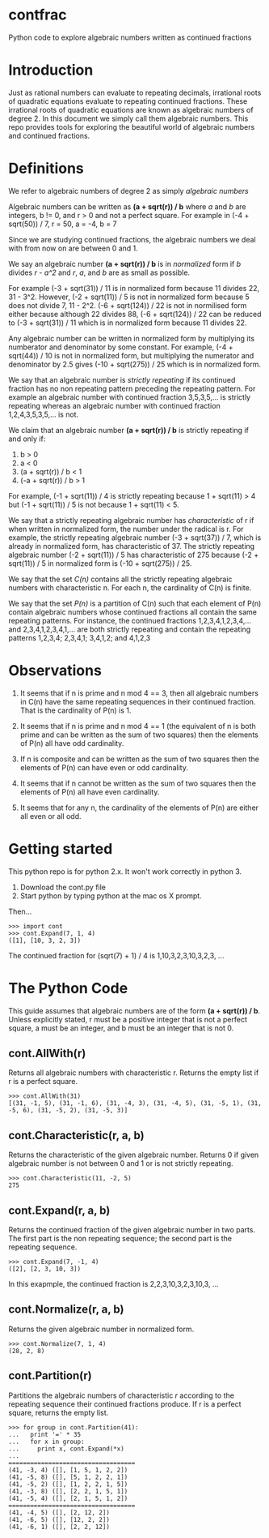 # contfrac

Python code to explore algebraic numbers written as continued fractions

# Introduction

Just as rational numbers can evaluate to repeating decimals, irrational roots
of quadratic equations evaluate to repeating continued fractions. These
irrational roots of quadratic equations are known as algebraic numbers of
degree 2. In this document we simply call them algebraic numbers.
This repo provides tools for exploring the beautiful world of algebraic numbers
and continued fractions.

# Definitions

We refer to algebraic numbers of degree 2 as simply *algebraic numbers*

Algebraic numbers can be written as **(a + sqrt(r)) / b** where *a* and *b*
are integers, b != 0, and r > 0 and not a perfect square. For example in
(-4 + sqrt(50)) / 7, r = 50, a = -4, b = 7

Since we are studying continued fractions, the algebraic numbers we deal with
from now on are between 0 and 1.

We say an algebraic number **(a + sqrt(r)) / b** is in *normalized* form if *b* divides *r - a^2* and *r*, *a*, and *b* are as small as possible.

For example (-3 + sqrt(31)) / 11 is in normalized form because 11 divides 22,
31 - 3^2. However, (-2 + sqrt(11)) / 5 is not in normalized form because 5
does not divide 7, 11 - 2^2. (-6 + sqrt(124)) / 22 is not in normilised form
either because although 22 divides 88, (-6 + sqrt(124)) / 22 can be reduced to
(-3 + sqrt(31)) / 11 which is in normalized form because 11 divides 22.

Any algebraic number can be written in normalized form by multiplying
its numberator and denominator by some constant.
For example, (-4 + sqrt(44)) / 10 is not in normalized form, but multiplying
the numerator and denominator by 2.5 gives (-10 + sqrt(275)) / 25 which is in
normalized form.

We say that an algebraic number is *strictly repeating* if its continued
fraction has no non repeating pattern preceding the repeating pattern.
For example an algebraic number with continued fraction 3,5,3,5,... is
strictly repeating whereas an algebraic number with continued fraction
1,2,4,3,5,3,5,... is not.

We claim that an algebraic number **(a + sqrt(r)) / b** is strictly repeating
if and only if:

1. b > 0
2. a < 0
3. (a + sqrt(r)) / b < 1
4. (-a + sqrt(r)) / b > 1

For example, (-1 + sqrt(11)) / 4 is strictly repeating because 1 + sqrt(11) > 4
but (-1 + sqrt(11)) / 5 is not because 1 + sqrt(11) < 5.

We say that a strictly repeating algebraic number has *characteristic* of r if
when written in normalized form, the number under the radical is r.
For example, the strictly repeating algebraic number (-3 + sqrt(37)) / 7,
which is already in normalized form, has characteristic of 37.
The strictly repeating algebraic number (-2 + sqrt(11)) / 5 has characteristic
of 275 because (-2 + sqrt(11)) / 5 in normalized form is (-10 + sqrt(275)) / 25.

We say that the set *C(n)* contains all the strictly repeating algebraic
numbers with characteristic n. For each n, the cardinality of C(n) is finite.

We say that the set *P(n)* is a partition of C(n) such that each element
of P(n) contain algebraic numbers whose continued fractions all contain the
same repeating patterns. For instance, the continued fractions
1,2,3,4,1,2,3,4,... and 2,3,4,1,2,3,4,1,... are both strictly repeating and
contain the repeating patterns 1,2,3,4; 2,3,4,1; 3,4,1,2; and 4,1,2,3

# Observations

1. It seems that if n is prime and n mod 4 == 3, then all algebraic numbers
in C(n) have the same repeating sequences in their continued fraction. That
is the cardinality of P(n) is 1.

2. It seems that if n is prime and n mod 4 == 1
(the equivalent of n is both prime and can be written as the sum of two squares)
then the elements of P(n) all have odd cardinality.

3. If n is composite and can be written as the sum of two squares then the
elements of P(n) can have even or odd cardinality.

4. It seems that if n cannot be written as the sum of two squares then the
elements of P(n) all have even cardinality.

5. It seems that for any n, the cardinality of the elements of P(n) are either
all even or all odd.


# Getting started

This python repo is for python 2.x. It won't work correctly in python 3.

1. Download the cont.py file
2. Start python by typing python at the mac os X prompt.

Then...

```
>>> import cont
>>> cont.Expand(7, 1, 4)
([1], [10, 3, 2, 3])
```

The continued fraction for (sqrt(7) + 1) / 4 is 1,10,3,2,3,10,3,2,3, ...

# The Python Code

This guide assumes that algebraic numbers are of the form
**(a + sqrt(r)) / b**. Unless explicitly stated, r must be a positive integer
that is not a perfect square, a must be an integer, and b must be an integer
that is not 0.

## cont.AllWith(r)

Returns all algebraic numbers with characteristic r. Returns the empty list
if r is a perfect square.

```
>>> cont.AllWith(31)
[(31, -1, 5), (31, -1, 6), (31, -4, 3), (31, -4, 5), (31, -5, 1), (31, -5, 6), (31, -5, 2), (31, -5, 3)]
```

## cont.Characteristic(r, a, b)

Returns the characteristic of the given algebraic number. Returns 0 if
given algebraic number is not between 0 and 1 or is not strictly repeating.

```
>>> cont.Characteristic(11, -2, 5)
275
```

## cont.Expand(r, a, b)

Returns the continued fraction of the given algebraic number in two parts.
The first part is the non repeating sequence; the second part is the repeating
sequence.

```
>>> cont.Expand(7, -1, 4)
([2], [2, 3, 10, 3])
```

In this exapmple, the continued fraction is 2,2,3,10,3,2,3,10,3, ...

## cont.Normalize(r, a, b)

Returns the given algebraic number in normalized form.

```
>>> cont.Normalize(7, 1, 4)
(28, 2, 8)
```

## cont.Partition(r)

Partitions the algebraic numbers of characteristic *r* according to the
repeating sequence their continued fractions produce. If r is a perfect
square, returns the empty list.

```
>>> for group in cont.Partition(41):
...   print '=' * 35
...   for x in group:
...     print x, cont.Expand(*x)
... 
===================================
(41, -3, 4) ([], [1, 5, 1, 2, 2])
(41, -5, 8) ([], [5, 1, 2, 2, 1])
(41, -5, 2) ([], [1, 2, 2, 1, 5])
(41, -3, 8) ([], [2, 2, 1, 5, 1])
(41, -5, 4) ([], [2, 1, 5, 1, 2])
===================================
(41, -4, 5) ([], [2, 12, 2])
(41, -6, 5) ([], [12, 2, 2])
(41, -6, 1) ([], [2, 2, 12])
```

